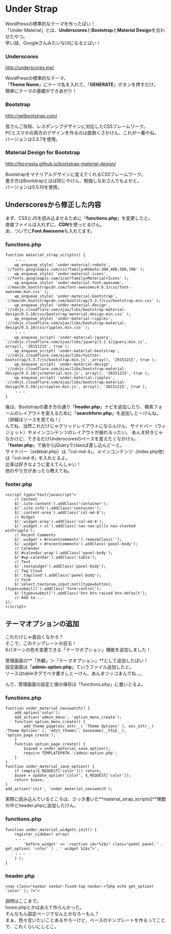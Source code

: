 # Under Strap

WordPressの標準的なテーマを作ったばい！  
「Under Material」とは、**Underscores**と**Bootstrap**と**Material Design**を合わせたやつ。  
早い話、GoogleさんみたいなUIになるとばい！

### Underscores
<http://underscores.me/>

WordPressの標準的なテーマ。  
「**Theme Name**」にテーマ名を入れて、「**GENERATE**」ボタンを押すだけ。  
簡単にテーマの基礎ができあがり！  

### Bootstrap
<http://getbootstrap.com/>

皆さんご存知、レスポンシブデザインに対応したCSSフレームワーク。  
PCとスマホの両方のデザインを作るのは面倒くさかけん、これが一番やね。  
バージョンは3.3.7を使用。  

### Material Design for Bootstrap
<http://fezvrasta.github.io/bootstrap-material-design/>

Bootstrapをマテリアルデザインに変えてくれるCSSフレームワーク。  
書き方はBootstrapとほぼ同じやけん、勉強しなおさんでもよかと。  
バージョンは0.5.10を使用。    

## Underscoresから修正した内容

まず、CSSとJSを読み込ませるために「**functions.php**」を変更したと。  
直接ファイルは入れずに、**CDN**を使っとるけん。  
あ、ついでに**Font Awesome**も入れてます。  

### functions.php
    function material_strap_scripts() {
    	・・・
    	wp_enqueue_style( 'under-material-roboto', '//fonts.googleapis.com/css?family=Roboto:300,400,500,700' );
    	wp_enqueue_style( 'under-material-icons', '//fonts.googleapis.com/icon?family=Material+Icons' );
    	wp_enqueue_style( 'under-material-font-awesome', '//maxcdn.bootstrapcdn.com/font-awesome/4.6.3/css/font-awesome.min.css' );
    	wp_enqueue_style( 'under-material-bootstrap', '//maxcdn.bootstrapcdn.com/bootstrap/3.3.7/css/bootstrap.min.css' );
    	wp_enqueue_style( 'under-material-design', '//cdnjs.cloudflare.com/ajax/libs/bootstrap-material-design/0.5.10/css/bootstrap-material-design.min.css' );
    	wp_enqueue_style( 'under-material-ripples', '//cdnjs.cloudflare.com/ajax/libs/bootstrap-material-design/0.5.10/css/ripples.min.css' );
    	・・・
        wp_enqueue_script( 'under-material-jquery', '//cdnjs.cloudflare.com/ajax/libs/jquery/3.1.1/jquery.min.js', array(), '20151215', true );
        wp_enqueue_script( 'under-material-bootstrap', '//cdnjs.cloudflare.com/ajax/libs/twitter-bootstrap/3.3.7/js/bootstrap.min.js', array(), '20151215', true );
        wp_enqueue_script( 'under-material-design', '//cdnjs.cloudflare.com/ajax/libs/bootstrap-material-design/0.5.10/js/material.min.js', array(), '20151215', true );
        wp_enqueue_script( 'under-material-ripples', '//cdnjs.cloudflare.com/ajax/libs/bootstrap-material-design/0.5.10/js/ripples.min.js', array(), '20151215', true );
    	・・・
    }

後は、Bootstrapの書き方の通り「**header.php**」ナビを追加したり、検索フォームのレイアウトを変えるために「**searchform.php**」を追加しとーけんね。（詳細はソースを見てね！）  
んでね、当然これだけじゃグリッドレイアウトにならんけん、サイドバー（ウィジェット）やメインコンテンツのレイアウトが崩れるったい。 
あんま好きじゃなかけど、できるだけUnderscoresのベースを変えたくなかけん、「**footer.php**」で後からjQueryでclassば差し込んどーと。  
サイドバー（sidebar.php）は「col-md-4」、メインコンテンツ（index.php他）は「col-md-8」を入れとるよ。  
比率は好きなように変えてんしゃい！  
他のやり方があったら教えてね。  

### footer.php
    <script type="text/javascript">
        // Content
        $('.site-content').addClass('container');
        $('.site-info').addClass('container');
        $('.content-area').addClass('col-md-8');
    	// Widget
        $('.widget-area').addClass('col-md-4');
        $('.widget > ul').addClass('nav nav-pills nav-stacked withripple');
        // Recent Comments
        $('.widget > #recentcomments').removeClass('');
        $('.widget > #recentcomments').addClass('panel-body');
        // Calendar
        $('#calendar_wrap').addClass('panel-body');
        $('#wp-calendar').addClass('table');
        // Text
        $('.textwidget').addClass('panel-body');
        // Tag Cloud
        $('.tagcloud').addClass('panel-body');
        // Form
        $('select,textarea,input:not([type=button],[type=submit])').addClass('form-control');
        $('[type=submit]').addClass('btn btn-raised btn-default');
        // Add to ...
    });
    </script>

## テーマオプションの追加

これだけじゃ面白くなかろ？  
そこで、このテンプレートの目玉！  
6パターンの色を変更できる「テーマオプション」機能を追加しました！  

管理画面の**「外観」＞「テーマオプション」**として追加したばい！  
設定画面は「**admin-option.php**」ていうファイル追加したと。  
ソースはtableタグでベタ書きしとーけん、あんまツッコまんでね...。  

んで、管理画面の設定と値の保存は「functions.php」に書いとるよ。  

### functions.php
    function under_material_navswatch() {
        add_option('color');
        add_action('admin_menu', 'option_menu_create');
        function option_menu_create() {
            add_theme_page(esc_attr__( 'Theme Options' ), esc_attr__( 'Theme Options' ), 'edit_themes', basename(__FILE__), 'option_page_create');
        }
        function option_page_create() {
            $saved = under_material_save_option();
            require TEMPLATEPATH.'/admin-option.php';
        }
    }
    function under_material_save_option() {
        if (empty($_REQUEST['color'])) return;
        $save = update_option('color', $_REQUEST['color']);
        return $save;
    }
    add_action('init', 'under_material_navswatch');

実際に読み込んでいるところは、さっき書いた**material_strap_scripts()**関数の中とheader.phpに追加したけん。  

### functions.php
    function under_material_widgets_init() {
    	register_sidebar( array(
    	・・・
    		'before_widget' => '<section id="%1$s" class="panel panel-' . get_option( 'color' ) . ' widget %2$s">',
    	・・・
    	) );
    }
    
### header.php
	<nav class="navbar navbar-fixed-top navbar-<?php echo get_option( 'color' ); ?>">

説明はここまで。  
home.phpとかはあえて作らんかった。  
そんなもん固定ページでなんとかなろーもん？  
まぁ、色々言いたいことあるやろーけど、ベースのテンプレートを作るってことで、これくらいにしとこ。  
